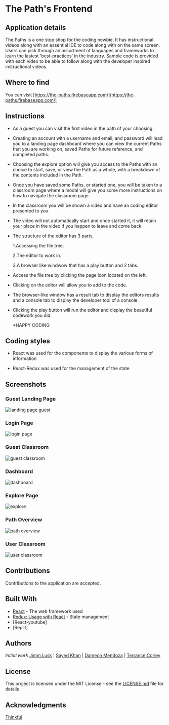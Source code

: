 # The Path's Frontend

## Application details

  The Paths is a one stop shop for the coding newbie. It has instructional videos along with an essential IDE to code along with on the same screen. Users can pick through an assortment of languages and frameworks to learn the lastest 'best-practices' in the industry. Sample code is provided with each video to be able to follow along with the developer inspired instructional videos.


## Where to find

You can visit  [https://the-paths.firebaseapp.com/](https://the-paths.firebaseapp.com/)

## Instructions

- As a guest you can visit the first video in the path of your choosing.

- Creating an account with a username and email, and password will lead you to a landing page dashboard where you can view the current Paths that you are working on, saved Paths for future reference, and completed paths.

- Choosing the explore option will give you access to the Paths with an choice to start, save, or view the Path as a whole, with a breakdown of the contents included in the Path. 

- Once you have saved some Paths, or started one, you will be taken to a classroom page where a modal will give you some more instructions on how to navigate the classroom page. 

- In the classroom you will be shown a video and have an coding editor presented to you.

- The video will not automatically start and once started it, it will retain your place in the video if you happen to leave and come back.

- The structure of the editor has 3 parts.

   1.Accessing the file tree.

   2.The editor to work in. 

   3.A browser like windwow that has a play button and 2 tabs. 

- Access the file tree by clicking the page icon located on the left. 

- Clicking on the editor will allow you to add to the code.

- The browser-like window has a result tab to display the editors results and a console tab to display the developer tool of a console. 

- Clicking the play button will run the editor and display the beautiful codework you did. 

  *HAPPY CODING
## Coding styles

- React was used for the components to display the various forms of information

- React-Redux was used for the management of the state

## Screenshots
### Guest Landing Page
![landing page guest](./assets/img/landing-pg-guest.png "landing page guest screenshot")  

### Login Page
![login page](./assets/img/login-pg.png "login page screenshot")  

### Guest Classroom 
![guest classroom](./assets/img/guest-classroom.png "guest classroom screenshot")  

### Dashboard
![dashboard](./assets/img/dashboard.png "dashboard screenshot")  

### Explore Page
![explore](./assets/img/explore-pg.png "explore page screenshot")  

### Path Overview 
![path overview](./assets/img/path-overview.png "path overview screenshot")  

### User Classroom
![user classroom](./assets/img/user-classroom.png "user classroom screenshot")  

## Contributions

Contributions to the application are accepted. 

## Built With

- [React](https://github.com/gitname/react-gh-pages) - The web framework used
- [Redux: Usage with React](https://redux.js.org/basics/usage-with-react) - State management
- [React-youtube]
- [Replit]

## Authors

 *Initial work* 
[Jimm Lusk](https://github.com/jimmlusk) | [Sayed Khan](https://github.com/arsalonk) | [Dameon Mendoza](https://github.com/Dameon1) | [Terrance Corley](https://terrancecorley.com)

## License

This project is licensed under the MIT License - see the [LICENSE.md](LICENSE.md) file for details

## Acknowledgments

[Thinkful](https://www.thinkful.com/)